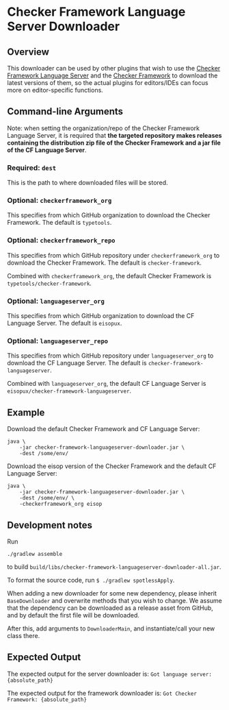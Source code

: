 # Checker Framework Language Server Downloader

## Overview

This downloader can be used by other plugins that wish to use the [Checker
Framework Language
Server](https://github.com/eisopux/checker-framework-languageserver) and the
[Checker Framework](https://github.com/typetools/checker-framework) to download
the latest versions of them, so the actual plugins for editors/IDEs can focus
more on editor-specific functions.


## Command-line Arguments

Note: when setting the organization/repo of the Checker Framework Language
Server, it is required that **the targeted repository makes releases containing
the distribution zip file of the Checker Framework and a jar file of the
CF Language Server**.

### Required: `dest`

This is the path to where downloaded files will be stored.

### Optional: `checkerframework_org`

This specifies from which GitHub organization to download the Checker Framework.
The default is `typetools`.

### Optional: `checkerframework_repo`

This specifies from which GitHub repository under `checkerframework_org` to
download the Checker Framework. The default is `checker-framework`.

Combined with `checkerframework_org`, the default Checker Framework is
`typetools/checker-framework`.

### Optional: `languageserver_org`

This specifies from which GitHub organization to download the CF Language
Server. The default is `eisopux`.

### Optional: `languageserver_repo`

This specifies from which GitHub repository under `languageserver_org` to
download the CF Language Server. The default is
`checker-framework-languageserver`.

Combined with `languageserver_org`, the default CF Language Server is
`eisopux/checker-framework-languageserver`.


## Example

Download the default Checker Framework and CF Language Server:

```
java \
    -jar checker-framework-languageserver-downloader.jar \
    -dest /some/env/
```

Download the eisop version of the Checker Framework and the default CF Language
Server:

```
java \
    -jar checker-framework-languageserver-downloader.jar \
    -dest /some/env/ \
    -checkerframework_org eisop
```


## Development notes

Run

```shell
./gradlew assemble
```

to build `build/libs/checker-framework-languageserver-downloader-all.jar`.

To format the source code, run `$ ./gradlew spotlessApply`.

When adding a new downloader for some new dependency, please inherit
`BaseDownloader` and overwrite methods that you wish to change. We assume that
the dependency can be downloaded as a release asset from GitHub, and by default
the first file will be downloaded.

After this, add arguments to `DownloaderMain`, and instantiate/call your new
class there.

## Expected Output 

The expected output for the server downloader is: `Got language server: {absolute_path}`

The expected output for the framework downloader is: `Got Checker Framework: {absolute_path}`
